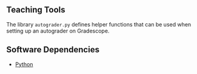 ## Teaching Tools

The library `autograder.py` defines helper functions that can be used when setting up an 
autograder on Gradescope.

## Software Dependencies

* [Python](https://www.python.org/)